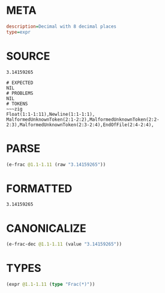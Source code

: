 # META
~~~ini
description=Decimal with 8 decimal places
type=expr
~~~
# SOURCE
~~~roc
3.14159265
~~~
~~~
# EXPECTED
NIL
# PROBLEMS
NIL
# TOKENS
~~~zig
Float(1:1-1:11),Newline(1:1-1:1),
MalformedUnknownToken(2:1-2:2),MalformedUnknownToken(2:2-2:3),MalformedUnknownToken(2:3-2:4),EndOfFile(2:4-2:4),
~~~
# PARSE
~~~clojure
(e-frac @1.1-1.11 (raw "3.14159265"))
~~~
# FORMATTED
~~~roc
3.14159265
~~~
# CANONICALIZE
~~~clojure
(e-frac-dec @1.1-1.11 (value "3.14159265"))
~~~
# TYPES
~~~clojure
(expr @1.1-1.11 (type "Frac(*)"))
~~~
